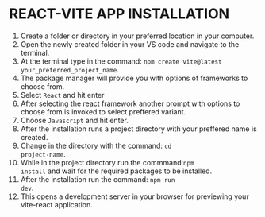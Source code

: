 # REACT-VITE APP INSTALLATION
1. Create a folder or directory in your preferred location in your computer.
2. Open the newly created folder in your VS code and navigate to the terminal.
3. At the terminal type in the command:  <code>npm create vite@latest your_preferred_project_name</code>.
4. The package manager will provide you with options of frameworks to choose from.
5. Select <code>React</code> and hit enter
6. After selecting the react framework another prompt with options to choose from is invoked to select preffered variant.
7. Choose <code>Javascript</code> and hit enter.
8. After the installation runs a project directory with your preffered name is created.
9. Change in the directory with the command:  <code>cd project-name</code>.
10. While in the project directory run the commmand:<code>npm install</code> and wait for the required packages to be installed.
11. After the installation run the command: <code>npm run dev</code>. 
12. This opens a development server in your browser for previewing your vite-react application.
